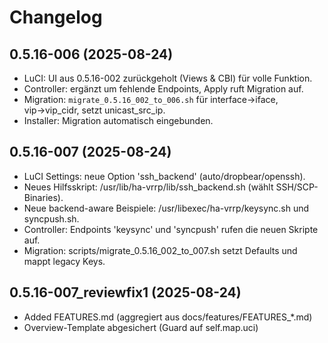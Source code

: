# Changelog

## 0.5.16-006 (2025-08-24)
- LuCI: UI aus 0.5.16-002 zurückgeholt (Views & CBI) für volle Funktion.
- Controller: ergänzt um fehlende Endpoints, Apply ruft Migration auf.
- Migration: `migrate_0.5.16_002_to_006.sh` für interface→iface, vip→vip_cidr, setzt unicast_src_ip.
- Installer: Migration automatisch eingebunden.

## 0.5.16-007 (2025-08-24)
- LuCI Settings: neue Option 'ssh_backend' (auto/dropbear/openssh).
- Neues Hilfsskript: /usr/lib/ha-vrrp/lib/ssh_backend.sh (wählt SSH/SCP-Binaries).
- Neue backend-aware Beispiele: /usr/libexec/ha-vrrp/keysync.sh und syncpush.sh.
- Controller: Endpoints 'keysync' und 'syncpush' rufen die neuen Skripte auf.
- Migration: scripts/migrate_0.5.16_002_to_007.sh setzt Defaults und mappt legacy Keys.


## 0.5.16-007_reviewfix1 (2025-08-24)
- Added FEATURES.md (aggregiert aus docs/features/FEATURES_*.md)
- Overview-Template abgesichert (Guard auf self.map.uci)
